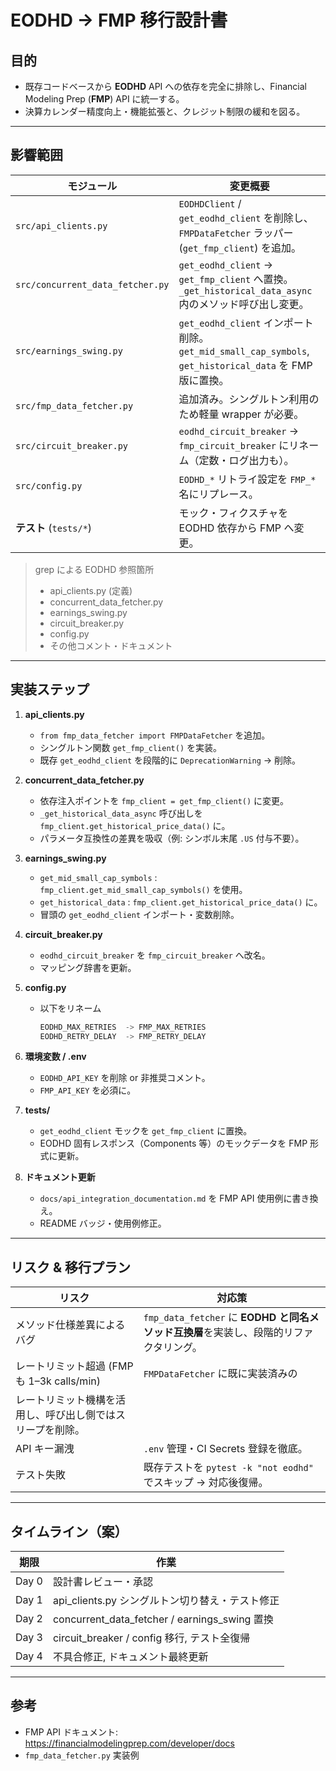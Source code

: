# EODHD → FMP 移行設計書

## 目的
- 既存コードベースから **EODHD** API への依存を完全に排除し、Financial Modeling Prep (**FMP**) API に統一する。
- 決算カレンダー精度向上・機能拡張と、クレジット制限の緩和を図る。

---

## 影響範囲
| モジュール | 変更概要 |
|-----------|-----------|
| `src/api_clients.py` | `EODHDClient` / `get_eodhd_client` を削除し、`FMPDataFetcher` ラッパー (`get_fmp_client`) を追加。|
| `src/concurrent_data_fetcher.py` | `get_eodhd_client` → `get_fmp_client` へ置換。`_get_historical_data_async` 内のメソッド呼び出し変更。|
| `src/earnings_swing.py` | `get_eodhd_client` インポート削除。`get_mid_small_cap_symbols`, `get_historical_data` を FMP版に置換。|
| `src/fmp_data_fetcher.py` | 追加済み。シングルトン利用のため軽量 wrapper が必要。|
| `src/circuit_breaker.py` | `eodhd_circuit_breaker` → `fmp_circuit_breaker` にリネーム（定数・ログ出力も）。|
| `src/config.py` | `EODHD_*` リトライ設定を `FMP_*` 名にリプレース。|
| **テスト** (`tests/*`) | モック・フィクスチャを EODHD 依存から FMP へ変更。|

> grep による EODHD 参照箇所
> - api_clients.py (定義)
> - concurrent_data_fetcher.py
> - earnings_swing.py
> - circuit_breaker.py
> - config.py
> - その他コメント・ドキュメント

---

## 実装ステップ
1. **api_clients.py**
   - `from fmp_data_fetcher import FMPDataFetcher` を追加。
   - シングルトン関数 `get_fmp_client()` を実装。
   - 既存 `get_eodhd_client` を段階的に `DeprecationWarning` → 削除。

2. **concurrent_data_fetcher.py**
   - 依存注入ポイントを `fmp_client = get_fmp_client()` に変更。
   - `_get_historical_data_async` 呼び出しを `fmp_client.get_historical_price_data()` に。
   - パラメータ互換性の差異を吸収（例: シンボル末尾 `.US` 付与不要）。

3. **earnings_swing.py**
   - `get_mid_small_cap_symbols` : `fmp_client.get_mid_small_cap_symbols()` を使用。
   - `get_historical_data` : `fmp_client.get_historical_price_data()` に。
   - 冒頭の `get_eodhd_client` インポート・変数削除。

4. **circuit_breaker.py**
   - `eodhd_circuit_breaker` を `fmp_circuit_breaker` へ改名。
   - マッピング辞書を更新。

5. **config.py**
   - 以下をリネーム
     ```python
     EODHD_MAX_RETRIES  -> FMP_MAX_RETRIES
     EODHD_RETRY_DELAY  -> FMP_RETRY_DELAY
     ```

6. **環境変数 / .env**
   - `EODHD_API_KEY` を削除 or 非推奨コメント。
   - `FMP_API_KEY` を必須に。

7. **tests/**
   - `get_eodhd_client` モックを `get_fmp_client` に置換。
   - EODHD 固有レスポンス（Components 等）のモックデータを FMP 形式に更新。

8. **ドキュメント更新**
   - `docs/api_integration_documentation.md` を FMP API 使用例に書き換え。
   - README バッジ・使用例修正。

---

## リスク & 移行プラン
| リスク | 対応策 |
|--------|--------|
| メソッド仕様差異によるバグ | `fmp_data_fetcher` に **EODHD と同名メソッド互換層**を実装し、段階的リファクタリング。|
| レートリミット超過 (FMP も 1–3k calls/min) | `FMPDataFetcher` に既に実装済みの 
  レートリミット機構を活用し、呼び出し側ではスリープを削除。|
| API キー漏洩 | `.env` 管理・CI Secrets 登録を徹底。|
| テスト失敗 | 既存テストを `pytest -k "not eodhd"` でスキップ → 対応後復帰。|

---

## タイムライン（案）
| 期限 | 作業 |
|-----|-----|
| Day 0 | 設計書レビュー・承認 |
| Day 1 | api_clients.py シングルトン切り替え・テスト修正 |
| Day 2 | concurrent_data_fetcher / earnings_swing 置換 |
| Day 3 | circuit_breaker / config 移行, テスト全復帰 |
| Day 4 | 不具合修正, ドキュメント最終更新 |

---

## 参考
- FMP API ドキュメント: https://financialmodelingprep.com/developer/docs
- `fmp_data_fetcher.py` 実装例 
